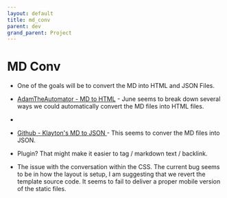 ```yaml
---
layout: default
title: md_conv
parent: dev
grand_parent: Project
---
```

# MD Conv
- One of the goals will be to convert the MD into HTML and JSON Files.
- [AdamTheAutomator - MD to HTML](https://adamtheautomator.com/convert-markdown-to-html/) - June seems to break down several ways we could automatically convert the MD files into HTML files. 
- 
- [Github - Klayton's MD to JSON ](https://github.com/klaytonfaria/markdown-json) - This seems to conver the MD files into JSON. 
- Plugin? That might make it easier to tag / markdown text / backlink.

- The issue with the conversation within the CSS. The current bug seems to be in how the layout is setup, I am suggesting that we revert the template source code. It seems to fail to deliver a proper mobile version of the static files.